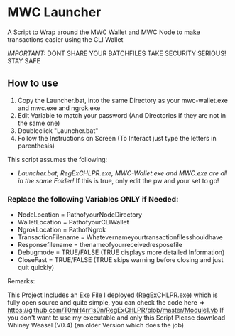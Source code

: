 # MWC Launcher

A Script to Wrap around the MWC Wallet and MWC Node to make transactions easier using the CLI Wallet

*IMPORTANT:* 
DONT SHARE YOUR BATCHFILES
TAKE SECURITY SERIOUS! STAY SAFE
 
 ## How to use
 1) Copy the Launcher.bat,  into the same Directory as your mwc-wallet.exe and mwc.exe and ngrok.exe
 2) Edit Variable to match your password (And Directories if they are not in the same one)
 3) Doubleclick "Launcher.bat" 
 4) Follow the Instructions on Screen (To Interact just type the letters in parenthesis)
 
 This script assumes the following: 
 - *Launcher.bat, RegExCHLPR.exe, MWC-Wallet.exe and MWC.exe are all in the same Folder!*
 If this is true, only edit the pw and your set to go!
 
 ###  Replace the following Variables ONLY if Needed:
- NodeLocation = PathofyourNodeDirectory
- WalletLocation = PathofyourCLIWallet
- NgrokLocation = PathofNgrok
- TransactionFilename = Whatevernameyourtransactionfilesshouldhave
- Responsefilename = thenameofyourreceivedresposefile
- Debugmode = TRUE/FALSE (TRUE displays more detailed Information)
- CloseFast = TRUE/FALSE (TRUE skips warning before closing and just quit quickly)

	
Remarks: 

This Project Includes an Exe File I deployed (RegExCHLPR.exe) which is fully open source and quite simple, you can check the code here => https://github.com/T0mH4rr1s0n/RegExCHLPR/blob/master/Module1.vb
If you don't want to use my executable and only this Script Please download Whiney Weasel (V0.4) (an older Version which does the job)
